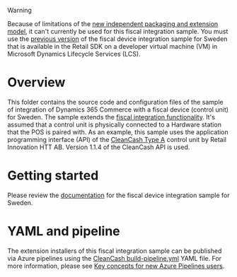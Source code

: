 > [!WARNING]
> Because of limitations of the [new independent packaging and extension model](https://docs.microsoft.com/dynamics365/commerce/dev-itpro/build-pipeline), it can't currently be used for this fiscal integration sample. You must use the [previous version](https://docs.microsoft.com/en-us/dynamics365/commerce/localizations/emea-swe-fi-sample) of the fiscal device integration sample for Sweden that is available in the Retail SDK on a developer virtual machine (VM) in Microsoft Dynamics Lifecycle Services (LCS).

# Overview

This folder contains the source code and configuration files of the sample of integration of Dynamics 365 Commerce with a fiscal device (control unit) for Sweden. The sample extends the [fiscal integration functionality](https://docs.microsoft.com/en-us/dynamics365/commerce/localizations/fiscal-integration-for-retail-channel). It's assumed that a control unit is physically connected to a Hardware station that the POS is paired with. As an example, this sample uses the application programming interface (API) of the [CleanCash Type A](https://www.retailinnovation.se/produkter) control unit by Retail Innovation HTT AB. Version 1.1.4 of the CleanCash API is used.

# Getting started

Please review the [documentation](https://docs.microsoft.com/en-us/dynamics365/commerce/localizations/emea-swe-fi-sample) for the fiscal device integration sample for Sweden.

# YAML and pipeline

The extension installers of this fiscal integration sample can be published via Azure pipelines using the [CleanCash build-pipeline.yml](../../../Pipeline/YAML_Files/CleanCash%20build-pipeline.yml) YAML file. For more information, please see [Key concepts for new Azure Pipelines users](https://docs.microsoft.com/azure/devops/pipelines/get-started/key-pipelines-concepts?view=azure-devops).